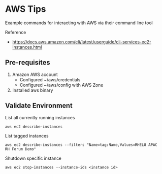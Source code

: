 # AWS Tips

Example commands for interacting with AWS via their command line tool

Reference

* https://docs.aws.amazon.com/cli/latest/userguide/cli-services-ec2-instances.html


## Pre-requisites
1. Amazon AWS account
    * Configured ~/aws/credentials
    * Configured ~/aws/config with AWS Zone
1. Installed aws binary

## Validate Environment
List all currently running instances
```
aws ec2 describe-instances 
```

List tagged instances
```
aws ec2 describe-instances --filters "Name=tag:Name,Values=RHEL8 APAC RH Forum Demo"
```

Shutdown specific instance
```
aws ec2 stop-instances --instance-ids <instance id>
```

